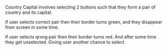 Country Capital involves selecting 2 buttons such that they form a pair of country and its capital.

If user selects correct pair then their border turns green, and they disappear from screen in some time.

If user selects qrong pair then their border turns red. And after some time they get unselected. Giving user another chance to select.

